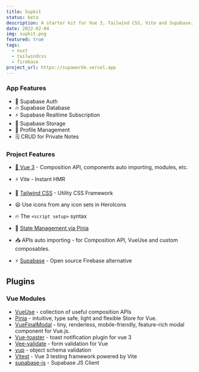 ```yaml
---
title: Supkit
status: beta
description: A starter kit for Vue 3, Tailwind CSS, Vite and Supabase.
date: 2022-02-04
img: supkit.png
featured: true
tags:
  - nuxt
  - tailwindcss
  - firebase
project_url: https://supaworkk.vercel.app
---
```


### App Features

- 🔐 Supabase Auth
- 🔥 Supabase Database
- ⚡️ Supabase Realtime Subscription
- 💾 Supabase Storage
- 👱 Profile Management
- 🗒️ CRUD for Private Notes

### Project Features

- [💚 Vue 3](https://v3.Vuejs.org) - Composition API, components auto importing, modules, etc.

- ⚡️ Vite - Instant HMR

- 🎨 [Tailwind CSS](https://tailwindcss.com) - Utility CSS Framework

- 😃 Use icons from any icon sets in HeroIcons

- 🔥 The `<script setup>` syntax

- 🍍 [State Management via Pinia](https://pinia.esm.dev/)

- 📥 APIs auto importing - for Composition API, VueUse and custom composables.

- ⚡️ [Supabase](https://supabase.com) - Open source Firebase alternative

## Plugins

### Vue Modules

- [VueUse](https://github.com/vueuse/vueuse) - collection of useful composition APIs
- [Pinia](https://pinia.esm.dev/) - intuitive, type safe, light and flexible Store for Vue.
- [VueFinalModal](https://vue-final-modal.org/) - tiny, renderless, mobile-friendly, feature-rich modal component for Vue.js.
- [Vue-toaster](https://github.com/MeForma/vue-toaster) - toast notification plugin for vue 3
- [Vee-validate](https://vee-validate.logaretm.com/v4/) - form validation for Vue
- [yup](https://github.com/jquense/yup) - object schema validation
- [Vitest](https://vitest.dev) - Vue 3 testing framework powered by Vite
- [supabase-js]('https://github.com/supabase/supabase-js') - Supabase JS Client
